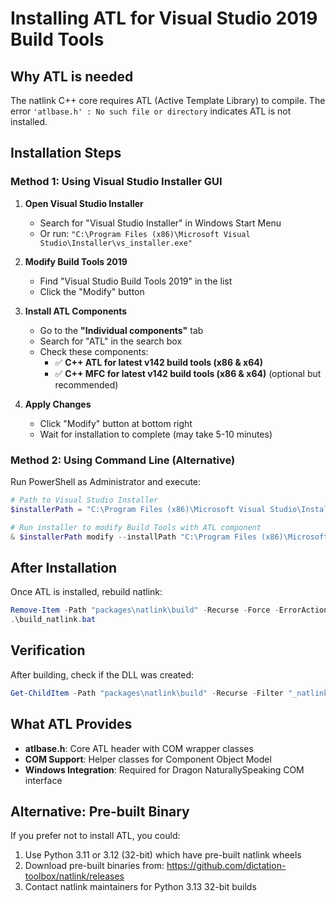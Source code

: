 # Installing ATL for Visual Studio 2019 Build Tools

## Why ATL is needed
The natlink C++ core requires ATL (Active Template Library) to compile. The error `'atlbase.h' : No such file or directory` indicates ATL is not installed.

## Installation Steps

### Method 1: Using Visual Studio Installer GUI

1. **Open Visual Studio Installer**
   - Search for "Visual Studio Installer" in Windows Start Menu
   - Or run: `"C:\Program Files (x86)\Microsoft Visual Studio\Installer\vs_installer.exe"`

2. **Modify Build Tools 2019**
   - Find "Visual Studio Build Tools 2019" in the list
   - Click the "Modify" button

3. **Install ATL Components**
   - Go to the **"Individual components"** tab
   - Search for "ATL" in the search box
   - Check these components:
     - ✅ **C++ ATL for latest v142 build tools (x86 & x64)**
     - ✅ **C++ MFC for latest v142 build tools (x86 & x64)** (optional but recommended)
   
4. **Apply Changes**
   - Click "Modify" button at bottom right
   - Wait for installation to complete (may take 5-10 minutes)

### Method 2: Using Command Line (Alternative)

Run PowerShell as Administrator and execute:

```powershell
# Path to Visual Studio Installer
$installerPath = "C:\Program Files (x86)\Microsoft Visual Studio\Installer\vs_installer.exe"

# Run installer to modify Build Tools with ATL component
& $installerPath modify --installPath "C:\Program Files (x86)\Microsoft Visual Studio\2019\BuildTools" --add Microsoft.VisualStudio.Component.VC.ATL --quiet --norestart
```

## After Installation

Once ATL is installed, rebuild natlink:

```powershell
Remove-Item -Path "packages\natlink\build" -Recurse -Force -ErrorAction SilentlyContinue
.\build_natlink.bat
```

## Verification

After building, check if the DLL was created:

```powershell
Get-ChildItem -Path "packages\natlink\build" -Recurse -Filter "_natlink_core*.pyd"
```

## What ATL Provides

- **atlbase.h**: Core ATL header with COM wrapper classes
- **COM Support**: Helper classes for Component Object Model
- **Windows Integration**: Required for Dragon NaturallySpeaking COM interface

## Alternative: Pre-built Binary

If you prefer not to install ATL, you could:
1. Use Python 3.11 or 3.12 (32-bit) which have pre-built natlink wheels
2. Download pre-built binaries from: https://github.com/dictation-toolbox/natlink/releases
3. Contact natlink maintainers for Python 3.13 32-bit builds
